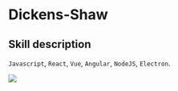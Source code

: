 # Dickens-Shaw

## Skill description

`Javascript`, `React`, `Vue`, `Angular`, `NodeJS`, `Electron`.

<a href="https://github.com/Dickens-Shaw">
  <img align="center" src="https://github-readme-stats.vercel.app/api?username=Dickens-Shaw&count_private=true&show_icons=true" />
</a>
